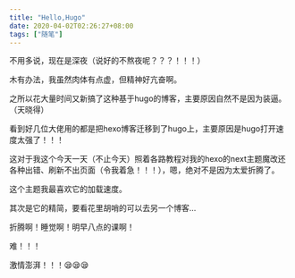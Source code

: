 ```yaml
---
title: "Hello,Hugo"
date: 2020-04-02T02:26:27+08:00
tags: ["随笔"]
---
```


不用多说，现在是深夜（说好的不熬夜呢？？？！！！）

木有办法，我虽然肉体有点虚，但精神好亢奋啊。

之所以花大量时间又新搞了这种基于hugo的博客，主要原因自然不是因为装逼。（天晓得）

看到好几位大佬用的都是把hexo博客迁移到了hugo上，主要原因是hugo打开速度太强了！！！

这对于我这个今天一天（不止今天）照着各路教程对我的hexo的next主题魔改还各种出错、刷新不出页面（令我着急！！！），嗯，绝对不是因为太爱折腾了。

这个主题我最喜欢它的加载速度。

其次是它的精简，要看花里胡哨的可以去另一个博客...

折腾啊！睡觉啊！明早八点的课啊！

难！！！

激情澎湃！！！😪😪😪